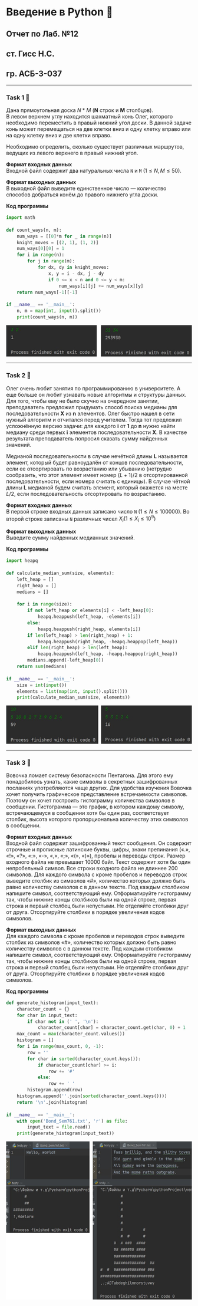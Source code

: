 # Введение в Python 🐍

## Отчет по Лаб. №12
## ст. Гисс Н.С.
## гр. АСБ-3-037

------------

### Task 1 🐍

Дана прямоугольная доска $N*M$ (**N** строк и **M** столбцов).  
В левом верхнем углу находится шахматный конь Олег, которого необходимо переместить в правый нижний угол доски. 
В данной задаче конь может перемещаться на две клетки вниз и одну клетку вправо или на одну клетку вниз и две клетки вправо.

Необходимо определить, сколько существует различных маршрутов, ведущих из левого верхнего в правый нижний угол.

**Формат входных данных**  
Входной файл содержит два натуральных числа `N` и `M` $(1 \leq N, M \leq 50)$.

**Формат выходных данных**  
В выходной файл выведите единственное число — количество способов добраться конём до правого нижнего угла доски.

**Код программы**
```python
import math

def count_ways(n, m):
    num_ways = [[0]*m for _ in range(n)]
    knight_moves = [(2, 1), (1, 2)]
    num_ways[0][0] = 1
    for i in range(n):
        for j in range(m):
            for dx, dy in knight_moves:
                x, y = i - dx, j - dy
                if 0 <= x < n and 0 <= y < m:
                    num_ways[i][j] += num_ways[x][y]
    return num_ways[-1][-1]

if __name__ == '__main__':
    n, m = map(int, input().split())
    print(count_ways(n, m))
```

![alt](imgs/1.png)

------------

### Task 2 🐍

Олег очень любит занятия по программированию в университете. 
А еще больше он любит узнавать новые алгоритмы и структуры данных.
Для того, чтобы ему не было скучно на очередном занятии, преподаватель предложил придумать способ поиска медианы для последовательности 
**X** из **n** элементов.
Олег быстро нашел в сети нужный алгоритм и отчитался перед учителем. Тогда тот предложил усложнённую версию задачи: для каждого 
**i** от **1** до **n** нужно найти медиану среди первых **i** элементов последовательности 
**X**. В качестве результата преподаватель попросил сказать сумму найденных значений.

Медианой последовательности в случае нечётной длины **L** называется элемент, который будет равноудалён от концов последовательности, если ее отсортировать по возрастанию или убыванию 
(нетрудно сообразить, что этот элемент имеет номер $(L + 1) / 2$ в отсортированной последовательности, если номера считать с единицы). 
В случае чётной длины **L** медианой будем считать элемент, который окажется на месте $L/2$, если последовательность отсортировать по возрастанию.

**Формат входных данных**  
В первой строке входных данных записано число `N` $(1 \leq N \leq 100000)$. Во второй строке записаны `N` различных чисел $X_i(1 \leq X_i \leq 10^9)$

**Формат выходных данных**  
Выведите сумму найденных медианных значений.

**Код программы**
```python
import heapq

def calculate_median_sum(size, elements):
    left_heap = []
    right_heap = []
    medians = []

    for i in range(size):
        if not left_heap or elements[i] < -left_heap[0]:
            heapq.heappush(left_heap, -elements[i])
        else:
            heapq.heappush(right_heap, elements[i])
        if len(left_heap) > len(right_heap) + 1:
            heapq.heappush(right_heap, -heapq.heappop(left_heap))
        elif len(right_heap) > len(left_heap):
            heapq.heappush(left_heap, -heapq.heappop(right_heap))
        medians.append(-left_heap[0])
    return sum(medians)

if __name__ == '__main__':
    size = int(input())
    elements = list(map(int, input().split()))
    print(calculate_median_sum(size, elements))
```

![alt](imgs/2.png)

------------

### Task 3 🐍

Вовочка ломает систему безопасности Пентагона. 
Для этого ему понадобилось узнать, какие символы в секретных зашифрованных посланиях употребляются чаще других. 
Для удобства изучения Вовочка хочет получить графическое представление встречаемости символов. 
Поэтому он хочет построить гистограмму количества символов в сообщении. 
Гистограмма — это график, в котором каждому символу, встречающемуся в сообщении хотя бы один раз, соответствует столбик, 
высота которого пропорциональна количеству этих символов в сообщении.


**Формат входных данных**  
Входной файл содержит зашифрованный текст сообщения. 
Он содержит строчные и прописные латинские буквы, цифры, знаки препинания («.», «!», «?», «:», «-», «,», «;», «(», «)»), 
пробелы и переводы строк. Размер входного файла не превышает 10000 байт. 
Текст содержит хотя бы один непробельный символ. Все строки входного файла не длиннее 200 символов.
Для каждого символа c кроме пробелов и переводов строк выведите столбик из символов «#», количество которых должно быть равно количеству символов c в данном тексте. 
Под каждым столбиком напишите символ, соответствующий ему. Отформатируйте гистограмму так, чтобы нижние концы столбиков были на одной строке, первая строка 
и первый столбец были непустыми. Не отделяйте столбики друг от друга. Отсортируйте столбики в порядке увеличения кодов символов.

**Формат выходных данных**  
Для каждого символа c кроме пробелов и переводов строк выведите столбик из символов «#», 
количество которых должно быть равно количеству символов c в данном тексте. Под каждым столбиком напишите символ, соответствующий ему. 
Отформатируйте гистограмму так, чтобы нижние концы столбиков были на одной строке, первая строка и первый столбец были непустыми. 
Не отделяйте столбики друг от друга. Отсортируйте столбики в порядке увеличения кодов символов.

**Код программы**
```python
def generate_histogram(input_text):
    character_count = {}
    for char in input_text:
        if char not in (' ', '\n'):
            character_count[char] = character_count.get(char, 0) + 1
    max_count = max(character_count.values())
    histogram = []
    for i in range(max_count, 0, -1):
        row = ''
        for char in sorted(character_count.keys()):
            if character_count[char] >= i:
                row += '#'
            else:
                row += ' '
        histogram.append(row)
    histogram.append(''.join(sorted(character_count.keys())))
    return '\n'.join(histogram)

if __name__ == '__main__':
    with open('Bond_Sem761.txt', 'r') as file:
        input_text = file.read()
    print(generate_histogram(input_text))
```

![alt](imgs/3.png)

